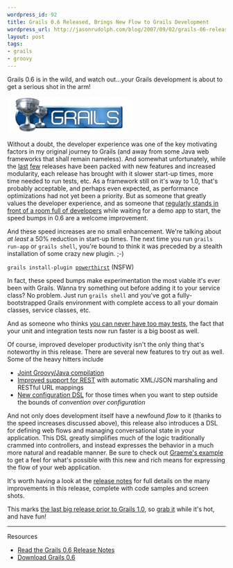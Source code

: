 ```yaml
--- 
wordpress_id: 92
title: Grails 0.6 Released, Brings New Flow to Grails Development
wordpress_url: http://jasonrudolph.com/blog/2007/09/02/grails-06-released-brings-new-flow-to-grails-development/
layout: post
tags:
- grails
- groovy	
---
```

Grails 0.6 is in the wild, and watch out...your Grails development is about to get a serious shot in the arm!

![Grails Logo](/resources/20070903-grails-logo.jpg)

Without a doubt, the developer experience was one of the key motivating factors in my original journey to Grails (and away from some Java web frameworks that shall remain nameless).  And somewhat unfortunately, while the [last](http://jasonrudolph.com/blog/2007/01/31/grails-04-hits-the-street/ "Grails 0.4 Hits the Street") [few](http://jasonrudolph.com/blog/2007/05/01/grails-05-shipped-the-cup-overfloweth/ "Grails 0.5 Shipped: The Cup Overfloweth!") releases have been packed with new features and increased modularity, each release has brought with it slower start-up times, more time needed to run tests, etc.  As a framework still on it's way to 1.0, that's probably acceptable, and perhaps even expected, as performance optimizations had not yet been a priority.  But as someone that greatly values the developer experience, and as someone that [regularly stands in front of a room full of developers](http://www.nofluffjuststuff.com/ "No Fluff Just Stuff") while waiting for a demo app to start, the speed bumps in 0.6 are a welcome improvement.    

And these speed increases are no small enhancement. We're talking about *at least* a 50% reduction in start-up times. The next time you run `grails run-app` or `grails shell`, you're bound to think it was preceded by a stealth installation of some crazy new plugin.  ;-)

<code>grails install-plugin [powerthirst](http://www.youtube.com/watch?v=qRuNxHqwazs "YouTube - Powerthirst")</code> (NSFW)

In fact, these speed bumps make experimentation the most viable it's ever been with Grails.  Wanna try something out before adding it to your service class?  No problem.  Just run `grails shell` and you've got a fully-bootstrapped Grails environment with complete access to all your domain classes, service classes, etc. 

And as someone who thinks [you can never have too may tests](http://thinkrelevance.com/relevance-development "Relevance - How We Develop Software"), the fact that your unit and integration tests now run faster is a big boost as well.

Of course, improved developer productivity isn't the only thing that's noteworthy in this release.  There are several new features to try out as well.  Some of the heavy hitters include

* [Joint Groovy/Java compilation](http://jasonrudolph.com/blog/2007/07/05/groovy-11-beta-2-released-introduces-joint-compiler-for-java-groovy/ "Groovy 1.1-beta-2 Released, Introduces Joint Compiler for Java &#038; Groovy!") 
* [Improved support for REST](http://grails.org/0.6+Release+Notes#0.6ReleaseNotes-RESTandXMLWebServices) with automatic XML/JSON marshaling and RESTful URL mappings
* [New configuration DSL](http://grails.org/0.6+Release+Notes#0.6ReleaseNotes-UnifiedCentralizedConfigurationDSL) for those times when you want to step outside the bounds of *convention over configuration*

And not only does development itself have a newfound *flow* to it (thanks to the speed increases discussed above), this release also introduces a DSL for defining web flows and managing conversational state in your application.  This DSL greatly simplifies much of the logic traditionally crammed into controllers, and instead expresses the behavior in a much more natural and readable manner.  Be sure to check out [Graeme's example](http://graemerocher.blogspot.com/2007/08/grails-06-released-with-rich.html "Graeme Rocher's Blog: Grails 0.6 Released with Rich Conversation Support (AKA Spring Web Flow)") to get a feel for what's possible with this new and rich means for expressing the flow of your web application.

It's worth having a look at the [release notes](http://grails.org/0.6+Release+Notes "Grails - 0.6 Release Notes") for full details on the many improvements in this release, complete with code samples and screen shots.  

This marks [the last big release prior to Grails 1.0](http://grails.org/roadmap "Grails - Roadmap"), so [grab it](http://grails.org/Download "Grails - Download") while it's hot, and have fun!

----------------

Resources

* [Read the Grails 0.6 Release Notes](http://grails.org/0.6+Release+Notes "Grails - 0.6 Release Notes")
* [Download Grails 0.6](http://grails.org/Download "Grails - Download")
